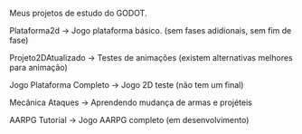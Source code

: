 Meus projetos de estudo do GODOT.

Plataforma2d -> Jogo plataforma básico. (sem fases adidionais, sem fim de fase)

Projeto2DAtualizado -> Testes de animações (existem alternativas melhores para animação)

Jogo Plataforma Completo -> Jogo 2D teste (não tem um final)

Mecânica Ataques -> Aprendendo mudança de armas e projéteis

AARPG Tutorial -> Jogo AARPG completo (em desenvolvimento)
